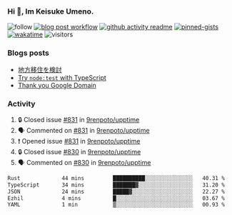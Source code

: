 ### Hi 👋, Im Keisuke Umeno.

<!--
**9renpoto/9renpoto** is a ✨ _special_ ✨ repository because its `README.md` (this file) appears on your GitHub profile.

Here are some ideas to get you started:

- 🔭 I’m currently working on ...
- 🌱 I’m currently learning ...
- 👯 I’m looking to collaborate on ...
- 🤔 I’m looking for help with ...
- 💬 Ask me about ...
- 📫 How to reach me: ...
- 😄 Pronouns: ...
- ⚡ Fun fact: ...
-->

![follow](https://img.shields.io/github/followers/9renpoto?label=Follow&style=social)
[![blog post workflow](https://github.com/9renpoto/9renpoto/actions/workflows/blog.yml/badge.svg)](https://github.com/9renpoto/9renpoto/actions/workflows/blog.yml)
[![github activity readme](https://github.com/9renpoto/9renpoto/actions/workflows/activity.yml/badge.svg)](https://github.com/9renpoto/9renpoto/actions/workflows/activity.yml)
[![pinned-gists](https://github.com/9renpoto/9renpoto/actions/workflows/pin-gist.yml/badge.svg)](https://github.com/9renpoto/9renpoto/actions/workflows/pin-gist.yml)
[![wakatime](https://github.com/9renpoto/9renpoto/actions/workflows/waka-readme-status.yml/badge.svg)](https://github.com/9renpoto/9renpoto/actions/workflows/waka-readme-status.yml)
![visitors](https://komarev.com/ghpvc/?username=9renpoto&label=Profile%20views&color=0e75b6&style=flat)

### Blogs posts

<!-- BLOG-POST-LIST:START -->
- [地方移住を検討](https://9renpoto.win/entry/2023/09/09/migration-plan)
- [Try `node:test` with TypeScript](https://9renpoto.win/entry/2023/07/23/node-test-runner)
- [Thank you Google Domain](https://9renpoto.win/entry/2023/07/08/new-domain)
<!-- BLOG-POST-LIST:END -->

### Activity

<!--START_SECTION:activity-->
1. 🔒 Closed issue [#831](https://github.com/9renpoto/upptime/issues/831) in [9renpoto/upptime](https://github.com/9renpoto/upptime)
2. 🗣 Commented on [#831](https://github.com/9renpoto/upptime/issues/831#issuecomment-1758658568) in [9renpoto/upptime](https://github.com/9renpoto/upptime)
3. ❗ Opened issue [#831](https://github.com/9renpoto/upptime/issues/831) in [9renpoto/upptime](https://github.com/9renpoto/upptime)
4. 🔒 Closed issue [#830](https://github.com/9renpoto/upptime/issues/830) in [9renpoto/upptime](https://github.com/9renpoto/upptime)
5. 🗣 Commented on [#830](https://github.com/9renpoto/upptime/issues/830#issuecomment-1758181151) in [9renpoto/upptime](https://github.com/9renpoto/upptime)
<!--END_SECTION:activity-->

<!--START_SECTION:waka-->

```txt
Rust             44 mins         ██████████░░░░░░░░░░░░░░░   40.31 %
TypeScript       34 mins         ███████▓░░░░░░░░░░░░░░░░░   31.20 %
JSON             24 mins         █████▓░░░░░░░░░░░░░░░░░░░   22.27 %
Ezhil            4 mins          █░░░░░░░░░░░░░░░░░░░░░░░░   03.67 %
YAML             1 min           ▒░░░░░░░░░░░░░░░░░░░░░░░░   00.93 %
```

<!--END_SECTION:waka-->

